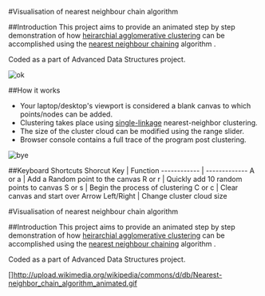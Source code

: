 
#Visualisation of nearest neighbour chain algorithm

##Introduction
This project aims to provide an animated step by step demonstration of how [heirarchial agglomerative clustering](http://en.wikipedia.org/wiki/Hierarchical_clustering) can be accomplished using the [nearest neighbour chaining](http://en.wikipedia.org/wiki/Nearest-neighbor_chain_algorithm) algorithm .

Coded as a part of Advanced Data Structures project.

![ok](http://upload.wikimedia.org/wikipedia/commons/d/db/Nearest-neighbor_chain_algorithm_animated.gif)

##How it works
* Your laptop/desktop's viewport is considered a blank canvas to which points/nodes can be added. 
* Clustering takes place using [single-linkage](http://en.wikipedia.org/wiki/Single-linkage_clustering) nearest-neighbor clustering.
* The size of the cluster cloud can be modified using the range slider.
* Browser console contains a full trace of the program post clustering.

![bye](http://i.imgur.com/MOSdbK0.png?1)


##Keyboard Shortcuts
Shorcut Key | Function
------------ | -------------
A or a | Add a Random point to the canvas
R or r | Quickly add 10 random points to canvas
S or s | Begin the process of clustering
C or c | Clear canvas and start over
Arrow Left/Right | Change cluster cloud size




#Visualisation of nearest neighbour chain algorithm


##Introduction
This project aims to provide an animated step by step demonstration of how [heirarchial agglomerative clustering](http://en.wikipedia.org/wiki/Hierarchical_clustering) can be accomplished using the [nearest neighbour chaining](http://en.wikipedia.org/wiki/Nearest-neighbor_chain_algorithm) algorithm .

Coded as a part of Advanced Data Structures project.

[]http://upload.wikimedia.org/wikipedia/commons/d/db/Nearest-neighbor_chain_algorithm_animated.gif



